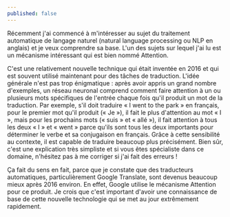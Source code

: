 ```yaml
---
published: false
---
```

Récemment j'ai commencé à m'intéresser au sujet du traitement automatique de langage naturel (natural language processing ou NLP en anglais) et je veux comprendre sa base. L'un des sujets sur lequel j'ai lu est un mécanisme intéressant qui est bien nommé Attention.

C'est une relativement nouvelle technique qui était inventée en 2016 et qui est souvent utilisé maintenant pour des tâches de traduction. L'idée générale n'est pas trop énigmatique : après avoir appris un grand nombre d'exemples, un réseau neuronal comprend comment faire attention à un ou plusieurs mots spécifiques de l'entrée chaque fois qu'il produit un mot de la traduction. Par exemple, s'il doit traduire « I went to the park » en français, pour le premier mot qu'il produit (« Je »), il fait le plus d'attention au mot « I », mais pour les prochains mots (« suis » et « allé »), il fait attention à tous les deux « I » et « went » parce qu'ils sont tous les deux importants pour déterminer le verbe et sa conjugaison en français. Grâce à cette sensibilité au contexte, il est capable de traduire beaucoup plus précisément. Bien sûr, c'est une explication très simpliste et si vous êtes spécialiste dans ce domaine, n'hésitez pas à me corriger si j'ai fait des erreurs !

Ça fait du sens en fait, parce que je constate que des traducteurs automatiques, particulièrement Google Translate, sont devenus beaucoup mieux après 2016 environ. En effet, Google utilise le mécanisme Attention pour ce produit. Je crois que c'est important d'avoir une connaissance de base de cette nouvelle technologie qui se met au jour extrêmement rapidement.